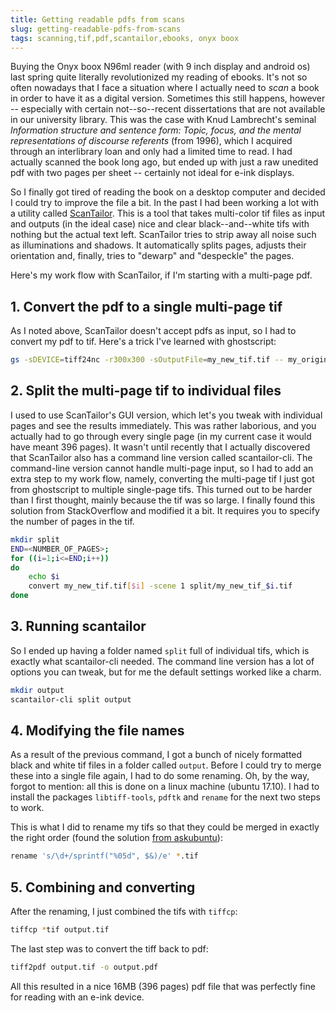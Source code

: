 ```yaml
---
title: Getting readable pdfs from scans
slug: getting-readable-pdfs-from-scans
tags: scanning,tif,pdf,scantailor,ebooks, onyx boox
---
```


Buying the Onyx boox N96ml reader (with 9 inch display and android os)
last spring quite literally revolutionized my reading of
ebooks. It's not so often nowadays that I face a situation
where I actually need to _scan_ a book in order to have it
as a digital version. Sometimes this still happens,
however -- especially with certain not--so--recent dissertations that are not available
in our university library. This was the case with
Knud Lambrecht's seminal _Information structure and sentence form: Topic, focus, and the mental representations of discourse referents_
(from 1996), which I acquired through an interlibrary loan and
only had a limited time to read. I had actually
scanned the book long ago, but ended up with just a raw
unedited pdf with two pages per sheet -- certainly
not ideal for e-ink displays.

So I finally got tired of reading the book on
a desktop computer and decided I could try
to improve the file a bit. In the past I
had been working a lot with a utility called [ScanTailor](http://scantailor.org/).
This is a tool that takes multi-color tif files as input and
outputs (in the ideal case) nice and clear black--and--white
tifs with nothing but the actual text left. ScanTailor tries to strip
away all noise such as illuminations and shadows. It automatically splits
pages, adjusts their orientation and, finally, tries to
"dewarp" and "despeckle" the
pages.

Here's my work flow with ScanTailor, if I'm starting with a multi-page pdf.

## 1. Convert the pdf to a single multi-page tif

As I noted above, ScanTailor doesn't accept pdfs as input, so I had to convert
my pdf to tif. Here's a trick I've learned with ghostscript:

```bash
gs -sDEVICE=tiff24nc -r300x300 -sOutputFile=my_new_tif.tif -- my_original_pdf.pdf`
```

## 2. Split the multi-page tif to individual files

I used to use ScanTailor's GUI version, which let's you tweak with individual pages
and see the results immediately. This was rather laborious, and you actually had to
go through every single page (in my current case it would have meant 396 pages).
It wasn't until recently that I actually discovered that ScanTailor
also has a command line version called scantailor-cli. The command-line version
cannot handle multi-page input, so I had to add an extra step to my work flow,
namely, converting the multi-page tif I just got from ghostscript to
multiple single-page tifs. This turned out to be harder than I first thought,
mainly because the tif was so large. I finally found this solution from StackOverflow
and modified it a bit.
It requires you to specify the number of pages in the tif.

```bash
mkdir split
END=<NUMBER_OF_PAGES>;
for ((i=1;i<=END;i++))
do
    echo $i
    convert my_new_tif.tif[$i] -scene 1 split/my_new_tif_$i.tif
done
```

## 3. Running scantailor

So I ended up having a folder named `split` full of individual tifs, which
is exactly what scantailor-cli needed. The command line version has a lot of
options you can tweak, but for me the default settings worked like a charm.

```bash
mkdir output
scantailor-cli split output
```

## 4. Modifying the file names

As a result of the previous command, I got a bunch of nicely formatted black
and white tif files in a folder called `output`. Before I could try to merge
these into a single file again, I had to do some renaming. Oh, by the way,
forgot to mention: all this is done on a linux machine (ubuntu 17.10).
I had to install the packages `libtiff-tools`, `pdftk` and `rename` for the next two
steps to work.

This is what I did to rename my tifs so that they could be merged in exactly
the right order (found the solution [from askubuntu](https://askubuntu.com/questions/473236/renaming-hundreds-of-files-at-once-for-proper-sorting)):

```bash
rename 's/\d+/sprintf("%05d", $&)/e' *.tif
```

## 5. Combining and converting

After the renaming, I just combined the tifs with `tiffcp`:

```bash
tiffcp *tif output.tif
```

The last step was to convert the tiff back to pdf:

```bash
tiff2pdf output.tif -o output.pdf
```

All this resulted in a nice 16MB (396 pages) pdf file that
was perfectly fine for reading with an e-ink device.
